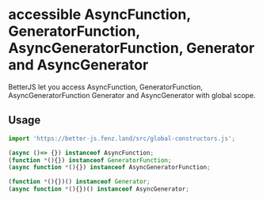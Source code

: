 # accessible AsyncFunction, GeneratorFunction, AsyncGeneratorFunction, Generator and AsyncGenerator

BetterJS let you access AsyncFunction, GeneratorFunction, AsyncGeneratorFunction 
Generator and AsyncGenerator with global scope. 

## Usage

```javascript
import 'https://better-js.fenz.land/src/global-constructors.js';

(async ()=> {}) instanceof AsyncFunction;
(function *(){}) instanceof GeneratorFunction;
(async function *(){}) instanceof AsyncGeneratorFunction;

(function *(){})() instanceof Generator;
(async function *(){})() instanceof AsyncGenerator;
```
